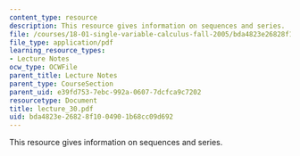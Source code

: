 ```yaml
---
content_type: resource
description: This resource gives information on sequences and series.
file: /courses/18-01-single-variable-calculus-fall-2005/bda4823e26828f1004901b68cc09d692_lecture_30.pdf
file_type: application/pdf
learning_resource_types:
- Lecture Notes
ocw_type: OCWFile
parent_title: Lecture Notes
parent_type: CourseSection
parent_uid: e39fd753-7ebc-992a-0607-7dcfca9c7202
resourcetype: Document
title: lecture_30.pdf
uid: bda4823e-2682-8f10-0490-1b68cc09d692
---
```

This resource gives information on sequences and series.

